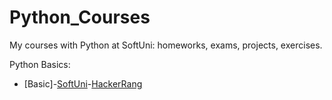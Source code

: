 # Python_Courses
My courses with Python at SoftUni: homeworks, exams, projects, exercises.

Python Basics:
 - [Basic]-[SoftUni](Basic_SoftUni)-[HackerRang](HackerRang/Basic)
